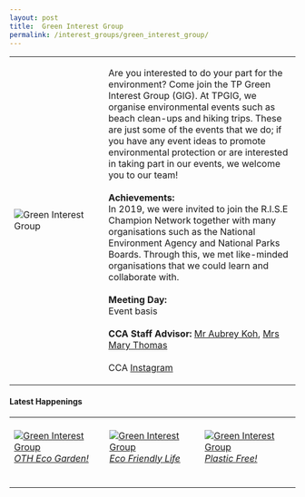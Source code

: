 ```yaml
---
layout: post
title:  Green Interest Group
permalink: /interest_groups/green_interest_group/
---
```


<div>
    <table>
        <tr>
            <td style="width:33%"><image src="{{site.baseurl}}/images/CCA_green_interest_group.jpg" style="display:block;margin-left:auto;margin-right:auto;" alt="Green Interest Group"></image></td>
            <td>
                <p>
                    Are you interested to do your part for the environment? Come join the TP Green Interest Group (GIG). At TPGIG, we organise environmental events such as beach clean-ups and hiking trips. These are just some of the events that we do; if you have any event ideas to promote environmental protection or are interested in taking part in our events, we welcome you to our team!<br>
                    <br>
                    <b>Achievements:</b><br>
                    In 2019, we were invited to join the R.I.S.E Champion Network together with many organisations such as the National Environment Agency and National Parks Boards. Through this, we met like-minded organisations that we could learn and collaborate with.<br>
                    <br>
                    <b>Meeting Day:</b><br>
                    Event basis<br>
                    <br>
                    <b>CCA Staff Advisor:</b> <a href="mailto:kohsn@tp.edu.sg">Mr Aubrey Koh</a>, <a href="mailto:maryt@tp.edu.sg">Mrs Mary Thomas</a><br>
                    <br>
                    CCA <a href="https://www.instagram.com/tpgig">Instagram</a>
                </p>
            </td>
        </tr>
    </table>
</div>

#### Latest Happenings

<table>
    <tr>
        <td style="width:33%"><br>
            <a href="https://www.instagram.com/p/CFRdM_pHVgP/">
                <image src="{{site.baseurl}}/images/CCA_gig_oth.JPG" style="display:block;margin-left:auto;margin-right:auto;" alt="Green Interest Group">
                <h6 style="margin-top:0%">OTH Eco Garden!</h6>
                </image>
            </a>
        </td>
        <td style="width:33%"><br>
            <a href="https://www.instagram.com/p/CDJJ1HpHjMT/">
                <image src="{{site.baseurl}}/images/CCA_gig_eco.JPG" style="display:block;margin-left:auto;margin-right:auto;" alt="Green Interest Group">
                <h6 style="margin-top:0%">Eco Friendly Life</h6>
                </image>
            </a>
        </td>
        <td style="width:33%"><br>
            <a href="https://www.instagram.com/p/CCuvgFtHY6n/">
                <image src="{{site.baseurl}}/images/CCA_gig_useofstraw.JPG" style="display:block;margin-left:auto;margin-right:auto;" alt="Green Interest Group">
                <h6 style="margin-top:0%">Plastic Free!</h6>    
                </image>
            </a>
        </td>
    </tr>
</table>
